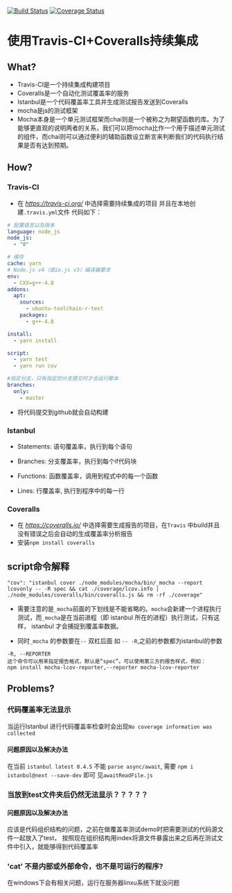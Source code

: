 [![Build Status](https://travis-ci.org/diliburong/coveralls-test.svg?branch=master)](https://travis-ci.org/diliburong/coveralls-test)
[![Coverage Status](https://coveralls.io/repos/github/diliburong/coveralls-test/badge.svg?branch=master)](https://coveralls.io/github/diliburong/coveralls-test?branch=master)

# 使用Travis-CI+Coveralls持续集成

## What?
* Travis-CI是一个持续集成构建项目
* Coveralls是一个自动化测试覆盖率的服务
* Istanbul是一个代码覆盖率工具并生成测试报告发送到Coveralls
* mocha是js的测试框架
* Mocha本身是一个单元测试框架而chai则是一个被称之为期望函数的库。为了能够更直观的说明两者的关系，我们可以把mocha比作一个用于描述单元测试的组件，而chai则可以通过便利的辅助函数设立断言来判断我们的代码执行结果是否有达到预期。


## How?

### Travis-CI
* 在 *https://travis-ci.org/* 中选择需要持续集成的项目
并且在本地创建`.travis.yml`文件
代码如下：
```yml
# 配置语言以及版本
language: node_js
node_js:
  - "8"

# 缓存
cache: yarn
# Node.js v4（或io.js v3）编译器要求
env:
  - CXX=g++-4.8
addons:
  apt:
    sources:
      - ubuntu-toolchain-r-test
    packages:
      - g++-4.8

install:
  - yarn install

script:
  - yarn test
  - yarn run cov

#指定分支，只有指定的分支提交时才会运行脚本
branches:
  only:
    - master
```

* 将代码提交到github就会自动构建

### Istanbul
* Statements: 语句覆盖率，执行到每个语句

* Branches: 分支覆盖率，执行到每个if代码块

* Functions: 函数覆盖率，调用到程式中的每一个函数

* Lines: 行覆盖率, 执行到程序中的每一行


### Coveralls

* 在 *https://coveralls.io/* 中选择需要生成报告的项目，在`Travis` 中build并且没有错误之后会自动的生成覆盖率分析报告
* 安装`npm install coveralls`


## script命令解释
`"cov": "istanbul cover ./node_modules/mocha/bin/_mocha --report lcovonly -- -R spec && cat ./coverage/lcov.info | ./node_modules/coveralls/bin/coveralls.js && rm -rf ./coverage"`

* 需要注意的是`_mocha`前面的下划线是不能省略的。`mocha`会新建一个进程执行测试，而`_mocha`是在当前进程（即 istanbul 所在的进程）执行测试，只有这样， istanbul 才会捕捉到覆盖率数据。

* 同时`_mocha` 的参数要在`--` 双杠后面 如 `-- -R`,之前的参数都为istanbul的参数

```
-R, --REPORTER
这个命令可以用来指定报告格式，默认是“spec”。可以使用第三方的报告样式，例如：
npm install mocha-lcov-reporter,--reporter mocha-lcov-reporter
```


## Problems?
### 代码覆盖率无法显示 

当运行Istanbul 进行代码覆盖率检查时会出现`No coverage information was collected`

#### 问题原因以及解决办法
在当前 `istanbul latest 0.4.5` 不能 `parse async/await`, 需要 `npm i istanbul@next --save-dev` 即可 见`awaitReadFile.js`

### 当放到test文件夹后仍然无法显示？？？？？

#### 问题原因以及解决办法

应该是代码组织结构的问题，之前在做覆盖率测试demo时把需要测试的代码源文件一起放入了test，
按照现在组织结构用index将源文件暴露出来之后再在测试文件中引入，就能够得到代码覆盖率

### 'cat' 不是内部或外部命令，也不是可运行的程序?
在windows下会有相关问题，运行在服务器linxu系统下就没问题
